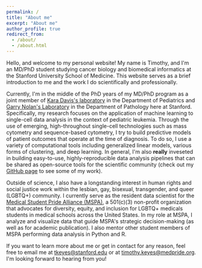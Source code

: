 ```yaml
---
permalink: /
title: "About me"
excerpt: "About me"
author_profile: true
redirect_from: 
  - /about/
  - /about.html
---
```


Hello, and welcome to my personal website! My name is Timothy, and I'm an MD/PhD student studying cancer biology and biomedical informatics at the Stanford University School of Medicine. This website serves as a brief introduction to me and the work I do scientifically and professionally.

Currently, I'm in the middle of the PhD years of my MD/PhD program as a joint member of [Kara Davis's laboratory](https://med.stanford.edu/kldavislab/people.html) in the Department of Pediatrics and [Garry Nolan's Laboratory](http://web.stanford.edu/group/nolan/) in the Department of Pathology here at Stanford. Specifically, my research focuses on the application of machine learning to single-cell data analysis in the context of pediatric leukemia. Through the use of emerging, high-throughout single-cell technologies such as mass cytometry and sequence-based cytometry, I try to build predictive models of patient outcomes that operate at the time of diagnosis. To do so, I use a variety of computational tools including generalized linear models, various forms of clustering, and deep learning. In general, I'm also **really** inveseted in building easy-to-use, highly-reproducible data analysis pipelines that can be shared as open-source tools for the scientific community (check out my [GitHub page](https://github.com/keyes-timothy) to see some of my work).

Outside of science, I also have a longstanding interest in human rights and social justice work within the lesbian, gay, bisexual, transgender, and queer (LGBTQ+) community. I currently serve as the resident data scientist for the [Medical Student Pride Alliance (MSPA)](https://www.medpride.org/), a 501(c)(3) non-profit organization that advocates for diversity, equity, and inclusion for LGBTQ+ medicals students in medical schools across the United States. In my role at MSPA, I analyze and visualize data that guide MSPA's strategic decision-making (as well as for academic publication). I also mentor other student members of MSPA performing data analysis in Python and R.

If you want to learn more about me or get in contact for any reason, feel free to email me at tkeyes@stanford.edu or at timothy.keyes@medpride.org. I'm looking forward to hearing from you! 
